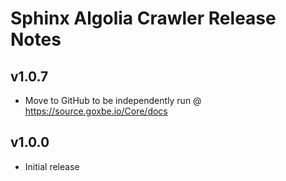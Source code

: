 # Sphinx Algolia Crawler Release Notes

## v1.0.7

* Move to GitHub to be independently run @ https://source.goxbe.io/Core/docs

## v1.0.0

* Initial release
